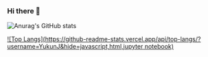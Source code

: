 ### Hi there 👋
![Anurag's GitHub stats](https://github-readme-stats.vercel.app/api?username=YukunJ&show_icons=true&theme=merko)

[![Top Langs](https://github-readme-stats.vercel.app/api/top-langs/?username=YukunJ&hide=javascript,html,jupyter notebook)](https://github.com/anuraghazra/github-readme-stats)
<!--
**YukunJ/YukunJ** is a ✨ _special_ ✨ repository because its `README.md` (this file) appears on your GitHub profile.

Here are some ideas to get you started:

- 🔭 I’m currently working on ...
- 🌱 I’m currently learning ...
- 👯 I’m looking to collaborate on ...
- 🤔 I’m looking for help with ...
- 💬 Ask me about ...
- 📫 How to reach me: ...
- 😄 Pronouns: ...
- ⚡ Fun fact: ...
-->
